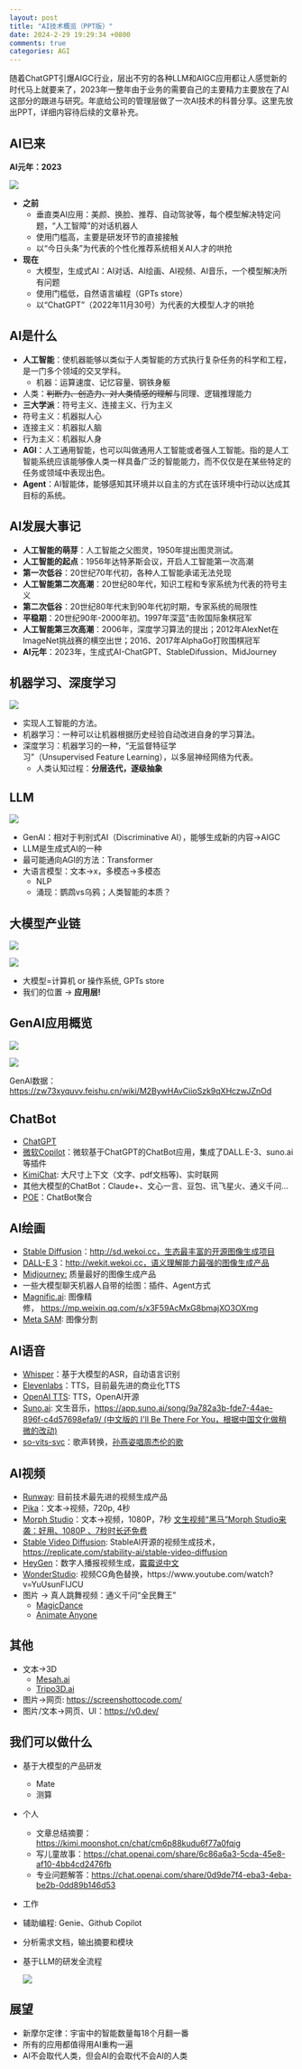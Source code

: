 ```yaml
---
layout: post
title: "AI技术概览（PPT版）"
date: 2024-2-29 19:29:34 +0800
comments: true
categories: AGI
---
```


随着ChatGPT引爆AIGC行业，层出不穷的各种LLM和AIGC应用都让人感觉新的时代马上就要来了，2023年一整年由于业务的需要自己的主要精力主要放在了AI这部分的跟进与研究。年底给公司的管理层做了一次AI技术的科普分享。这里先放出PPT，详细内容待后续的文章补充。

<!--more-->

## **AI已来**

**AI元年：2023**

![](/post_images/ai/aistart.png)

- **之前**
    - 垂直类AI应用：美颜、换脸、推荐、自动驾驶等，每个模型解决特定问题，“人工智障”的对话机器人
    - 使用门槛高，主要是研发环节的直接接触
    - 以“今日头条”为代表的个性化推荐系统相关AI人才的哄抢
- **现在**
    - 大模型，生成式AI：AI对话、AI绘画、AI视频、AI音乐，一个模型解决所有问题
    - 使用门槛低，自然语言编程（GPTs store）
    - 以“ChatGPT”（2022年11月30号）为代表的大模型人才的哄抢

## **AI是什么**

- **人工智能**：使机器能够以类似于人类智能的方式执行复杂任务的科学和工程，是一门多个领域的交叉学科。
    - 机器：运算速度、记忆容量、钢铁身躯
- 人类：~~判断力、创造力、对人类情感的理解~~与同理、逻辑推理能力
- **三大学派**：符号主义、连接主义、行为主义
- 符号主义：机器拟人心
- 连接主义：机器拟人脑
- 行为主义：机器拟人身
- **AGI**：人工通用智能，也可以叫做通用人工智能或者强人工智能。指的是人工智能系统应该能够像人类一样具备广泛的智能能力，而不仅仅是在某些特定的任务或领域中表现出色。
- **Agent**：AI智能体，能够感知其环境并以自主的方式在该环境中行动以达成其目标的系统。

## AI发展大事记

- **人工智能的萌芽**：人工智能之父图灵，1950年提出图灵测试。
- **人工智能的起点**：1956年达特茅斯会议，开启人工智能第一次高潮
- **第一次低谷**：20世纪70年代初，各种人工智能承诺无法兑现
- **人工智能第二次高潮**：20世纪80年代，知识工程和专家系统为代表的符号主义
- **第二次低谷**：20世纪80年代末到90年代初时期，专家系统的局限性
- **平稳期**：20世纪90年-2000年初。1997年深蓝”击败国际象棋冠军
- **人工智能第三次高潮**：2006年，深度学习算法的提出；2012年AlexNet在ImageNet挑战赛的横空出世；2016、2017年AlphaGo打败围棋冠军
- **AI元年**：2023年，生成式AI-ChatGPT、StableDifussion、MidJourney

## **机器学习、深度学习**

![](/post_images/ai/ml.png)

- 实现人工智能的方法。
- 机器学习：一种可以让机器根据历史经验自动改进自身的学习算法。
- 深度学习：机器学习的一种，“无监督特征学习”（Unsupervised Feature Learning），以多层神经网络为代表。
    - 人类认知过程：**分层迭代，逐级抽象**

## **LLM**

![](/post_images/ai/llm.png)

- GenAI：相对于判别式AI（Discriminative AI），能够生成新的内容->AIGC
- LLM是生成式AI的一种
- 最可能通向AGI的方法：Transformer
- 大语言模型：文本->x，多模态->多模态
    - NLP
    - 涌现：鹦鹉vs乌鸦；人类智能的本质？

## **大模型产业链**

![](/post_images/ai/llmlayer.png)

![](/post_images/ai/llmlayer2.png)

- 大模型=计算机 or 操作系统, GPTs store
- 我们的位置 -> **应用层!**

## GenAI应用概览

![](/post_images/ai/genai.png)

![](/post_images/ai/genairank.png)

GenAI数据：https://zw73xyquvv.feishu.cn/wiki/M2BywHAvCiioSzk9qXHczwJZnOd

## ChatBot

- [ChatGPT](https://chat.openai.com/)
- [微软Copilot](https://copilot.microsoft.com/)：微软基于ChatGPT的ChatBot应用，集成了DALL.E-3、suno.ai等插件
- [KimiChat](https://kimi.moonshot.cn/chat): 大尺寸上下文（文字、pdf文档等)、实时联网
- 其他大模型的ChatBot：Claude+、文心一言、豆包、讯飞星火、通义千问...
- [POE](https://poe.com/)：ChatBot聚合

## **AI绘画**

- [Stable Diffusion](https://stability.ai/stable-image)：http://sd.wekoi.cc，生态最丰富的开源图像生成项目
- [DALL-E 3](https://openai.com/dall-e-3)：http://wekit.wekoi.cc，语义理解能力最强的图像生成产品
- [Midjourney:](https://www.midjourney.com/home) 质量最好的图像生成产品
- 一些大模型聊天机器人自带的绘图：插件、Agent方式
- [Magnific.ai](https://magnific.ai/): 图像精修， https://mp.weixin.qq.com/s/x3F59AcMxG8bmajXO3OXmg
- [Meta SAM](https://segment-anything.com/demo): 图像分割

## AI语音

- [Whisper](https://openai.com/research/whisper)：基于大模型的ASR，自动语言识别
- [Elevenlabs](https://elevenlabs.io/)：TTS，目前最先进的商业化TTS
- [OpenAI TTS](https://platform.openai.com/docs/guides/text-to-speech): TTS，OpenAI开源
- [Suno.ai](https://suno.ai/): 文生音乐，https://app.suno.ai/song/9a782a3b-fde7-44ae-896f-c4d57698efa9/ (中文版的 I'll Be There For You，根据中国文化做稍微的改动)
- [so-vits-svc](https://github.com/svc-develop-team/so-vits-svc)：歌声转换，[孙燕姿唱周杰伦的歌](https://www.youtube.com/watch?v=sN4ZFwySyow)

## AI视频

- [Runway](https://app.runwayml.com/): 目前技术最先进的视频生成产品
- [Pika](https://pika.art/my-library)：文本->视频，720p, 4秒
- [Morph Studio](https://www.morphstudio.com/)：文本->视频，1080P，7秒 [文生视频“黑马”Morph Studio来袭：好用、1080P 、7秒时长还免费](https://mp.weixin.qq.com/s/krSEoCHPBFuXsbkLm7E5rA)
- [Stable Video Diffusion](https://stability.ai/stable-video): StableAI开源的视频生成技术，https://replicate.com/stability-ai/stable-video-diffusion
- [HeyGen](https://app.heygen.com/login)：数字人播报视频生成，[霉霉说中文](https://www.youtube.com/watch?v=PnpaLTB2Eck)
- [WonderStudio](https://app.wonderdynamics.com/:): 视频CG角色替换，https://www.youtube.com/watch?v=YuUsunFIJCU
- 图片 -> 真人跳舞视频：通义千问“全民舞王”
    - [MagicDance](https://boese0601.github.io/magicdance/)
    - [Animate Anyone](https://humanaigc.github.io/animate-anyone/)

## 其他

- 文本->3D
    - [Mesah.ai](https://mesh.ai/)
    - [Tripo3D.ai](https://www.tripo3d.ai/)
- 图片->网页: https://screenshottocode.com/
- 图片/文本->网页、UI：https://v0.dev/

## **我们可以做什么**

- 基于大模型的产品研发
    - Mate
    - 测算
- 个人
    - 文章总结摘要：https://kimi.moonshot.cn/chat/cm6p88kudu6f77a0fqig
    - 写儿童故事：https://chat.openai.com/share/6c86a6a3-5cda-45e8-af10-4bb4cd2476fb
    - 专业问题解答：https://chat.openai.com/share/0d9de7f4-eba3-4eba-be2b-0dd89b146d53
- 工作
- 辅助编程: Genie、Github Copilot
- 分析需求文档，输出摘要和模块
- 基于LLM的研发全流程
    
    ![](/post_images/llmsdlc.png)
    

## **展望**

- 新摩尔定律：宇宙中的智能数量每18个月翻一番
- 所有的应用都值得用AI重构一遍
- AI不会取代人类，但会AI的会取代不会AI的人类